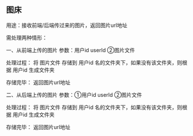 ## 图床
用途：接收前端/后端传过来的图片，返回图片url地址

需处理两种情形：

一、从前端上传的图片
参数：用户id userId  ②图片文件 

处理过程： 将 图片文件 存储到 用户id 名的文件夹下，如果没有该文件夹，则根据 用户id 生成文件夹

存储完毕： 返回图片url地址



二、从后端上传的图片
参数：①用户id userId  ②图片文件 

处理过程： 将 图片文件 存储到 用户id 名的文件夹下，如果没有该文件夹，则根据 用户id 生成文件夹

存储完毕： 返回图片url地址